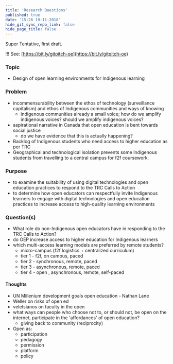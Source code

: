 ```yaml
---
title: 'Research Questions'
published: true
date: '15:26 19-11-2018'
hide_git_sync_repo_link: false
hide_page_title: false
---
```


Super Tentative, first draft.

!!! See: [https://bit.ly/gitpitch-oe](https://bit.ly/gitpitch-oe)

### Topic

- Design of open learning environments for Indigenous learning

### Problem

- incommensurability between the ethos of technology (surveillance capitalism) and ethos of Indigenous communities and ways of knowing
  - indigenous communities already a small voice; how do we amplify indigenous voices? should we amplify indigenous voices?
- aspirational narrative in Canada that open education is bent towards social justice
  - do we have evidence that this is actually happening?
- Backlog of Indigenous students who need access to higher education as per TRC
- Geographical and technological isolation prevents some Indigenous students from travelling to a central campus for f2f coursework.

### Purpose

- to examine the suitability of using digital technologies and open education practices to respond to the TRC Calls to Action
- to determine how open educators can respectfully invite Indigenous learners to engage with digital technologies and open education practices to increase access to high-quality learning environments

### Question(s)

- What role do non-Indigenous open educators have in responding to the TRC Calls to Action?
- do OEP increase access to higher education for Indigenous learners
- which multi-access learning models are preferred by remote students?
  - micro-campus (f2f logistics + centralized curriculum)
  - tier 1 - f2f, on campus, paced
  - tier 2 - synchronous, remote, paced
  - tier 3 - asynchronous, remote, paced
  - tier 4 - open , asynchronous, remote, self-paced

#### Thoughts

- UN Millenium development goals open education - Nathan Lane
- Weller on risks of open ed
- veletsianos on faculty in the open
- what ways can people who choose not to, or should not, be open on the internet, participate in the 'affordances' of open education?
  - giving back to community (reciprocity)
- Open as:
  - participation
  - pedagogy
  - permission
  - platform
  - policy
